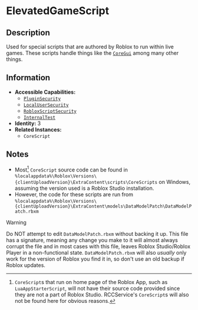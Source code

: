 # ElevatedGameScript

## Description
Used for special scripts that are authored by Roblox to run within live games. These scripts handle things like the [`CoreGui`](https://create.roblox.com/docs/reference/engine/classes/CoreGui) among many other things.

## Information
- **Accessible Capabilities:**
  - [`PluginSecurity`](../Capabilities/1%20-%20PluginSecurity.md)
  - [`LocalUserSecurity`](../Capabilities/3%20-%20LocalUserSecurity.md)
  - [`RobloxScriptSecurity`](../Capabilities/5%20-%20RobloxScriptSecurity.md)
  - [`InternalTest`](../Capabilities/InternalTest.md)
- **Identity:** 3
- **Related Instances:**
  - `CoreScript`

## Notes
- Most[^appCoreScriptDisclaimer] `CoreScript` source code can be found in `%localappdata%\Roblox\Versions\{clientUploadVersion}\ExtraContent\scripts\CoreScripts` on Windows, assuming the version used is a Roblox Studio installation.
- However, the code for these scripts are run from `%localappdata%\Roblox\Versions\{clientUploadVersion}\ExtraContent\models\DataModelPatch\DataModelPatch.rbxm`
> [!WARNING]
> Do NOT attempt to edit `DataModelPatch.rbxm` without backing it up. This file has a signature, meaning any change you make to it will almost always corrupt the file and in most cases with this file, leaves Roblox Studio/Roblox Player in a non-functional state.
> `DataModelPatch.rbxm` will also *usually* only work for the version of Roblox you find it in, so don't use an old backup if Roblox updates.

[^appCoreScriptDisclaimer]: `CoreScript`s that run on home page of the Roblox App, such as `LuaAppStarterScript`, will not have their source code provided since they are not a part of Roblox Studio. RCCService's `CoreScript`s will also not be found here for obvious reasons.
